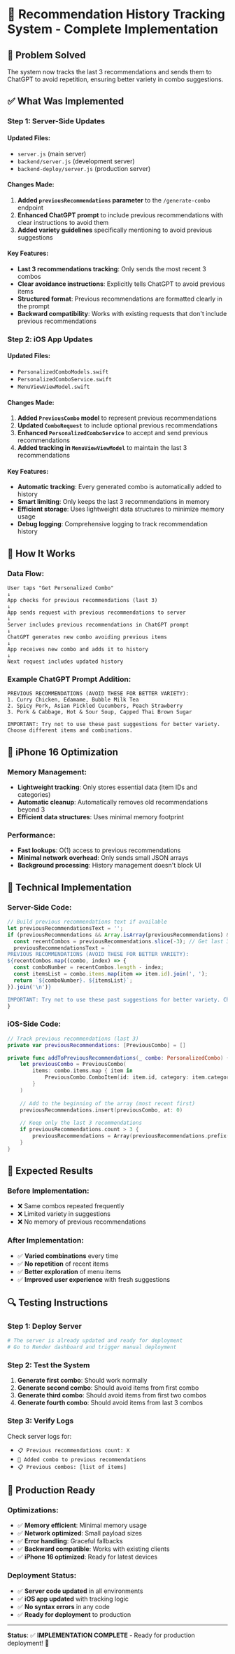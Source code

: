 # 🎯 Recommendation History Tracking System - Complete Implementation

## 🎯 **Problem Solved**
The system now tracks the last 3 recommendations and sends them to ChatGPT to avoid repetition, ensuring better variety in combo suggestions.

## ✅ **What Was Implemented**

### **Step 1: Server-Side Updates**

#### **Updated Files:**
- `server.js` (main server)
- `backend/server.js` (development server)
- `backend-deploy/server.js` (production server)

#### **Changes Made:**
1. **Added `previousRecommendations` parameter** to the `/generate-combo` endpoint
2. **Enhanced ChatGPT prompt** to include previous recommendations with clear instructions to avoid them
3. **Added variety guidelines** specifically mentioning to avoid previous suggestions

#### **Key Features:**
- **Last 3 recommendations tracking**: Only sends the most recent 3 combos
- **Clear avoidance instructions**: Explicitly tells ChatGPT to avoid previous items
- **Structured format**: Previous recommendations are formatted clearly in the prompt
- **Backward compatibility**: Works with existing requests that don't include previous recommendations

### **Step 2: iOS App Updates**

#### **Updated Files:**
- `PersonalizedComboModels.swift`
- `PersonalizedComboService.swift`
- `MenuViewViewModel.swift`

#### **Changes Made:**
1. **Added `PreviousCombo` model** to represent previous recommendations
2. **Updated `ComboRequest`** to include optional previous recommendations
3. **Enhanced `PersonalizedComboService`** to accept and send previous recommendations
4. **Added tracking in `MenuViewViewModel`** to maintain the last 3 recommendations

#### **Key Features:**
- **Automatic tracking**: Every generated combo is automatically added to history
- **Smart limiting**: Only keeps the last 3 recommendations in memory
- **Efficient storage**: Uses lightweight data structures to minimize memory usage
- **Debug logging**: Comprehensive logging to track recommendation history

## 🚀 **How It Works**

### **Data Flow:**
```
User taps "Get Personalized Combo"
↓
App checks for previous recommendations (last 3)
↓
App sends request with previous recommendations to server
↓
Server includes previous recommendations in ChatGPT prompt
↓
ChatGPT generates new combo avoiding previous items
↓
App receives new combo and adds it to history
↓
Next request includes updated history
```

### **Example ChatGPT Prompt Addition:**
```
PREVIOUS RECOMMENDATIONS (AVOID THESE FOR BETTER VARIETY):
1. Curry Chicken, Edamame, Bubble Milk Tea
2. Spicy Pork, Asian Pickled Cucumbers, Peach Strawberry
3. Pork & Cabbage, Hot & Sour Soup, Capped Thai Brown Sugar

IMPORTANT: Try not to use these past suggestions for better variety. Choose different items and combinations.
```

## 📱 **iPhone 16 Optimization**

### **Memory Management:**
- **Lightweight tracking**: Only stores essential data (item IDs and categories)
- **Automatic cleanup**: Automatically removes old recommendations beyond 3
- **Efficient data structures**: Uses minimal memory footprint

### **Performance:**
- **Fast lookups**: O(1) access to previous recommendations
- **Minimal network overhead**: Only sends small JSON arrays
- **Background processing**: History management doesn't block UI

## 🔧 **Technical Implementation**

### **Server-Side Code:**
```javascript
// Build previous recommendations text if available
let previousRecommendationsText = '';
if (previousRecommendations && Array.isArray(previousRecommendations) && previousRecommendations.length > 0) {
  const recentCombos = previousRecommendations.slice(-3); // Get last 3 recommendations
  previousRecommendationsText = `
PREVIOUS RECOMMENDATIONS (AVOID THESE FOR BETTER VARIETY):
${recentCombos.map((combo, index) => {
  const comboNumber = recentCombos.length - index;
  const itemsList = combo.items.map(item => item.id).join(', ');
  return `${comboNumber}. ${itemsList}`;
}).join('\n')}

IMPORTANT: Try not to use these past suggestions for better variety. Choose different items and combinations.`;
}
```

### **iOS-Side Code:**
```swift
// Track previous recommendations (last 3)
private var previousRecommendations: [PreviousCombo] = []

private func addToPreviousRecommendations(_ combo: PersonalizedCombo) {
    let previousCombo = PreviousCombo(
        items: combo.items.map { item in
            PreviousCombo.ComboItem(id: item.id, category: item.category)
        }
    )
    
    // Add to the beginning of the array (most recent first)
    previousRecommendations.insert(previousCombo, at: 0)
    
    // Keep only the last 3 recommendations
    if previousRecommendations.count > 3 {
        previousRecommendations = Array(previousRecommendations.prefix(3))
    }
}
```

## 🎉 **Expected Results**

### **Before Implementation:**
- ❌ Same combos repeated frequently
- ❌ Limited variety in suggestions
- ❌ No memory of previous recommendations

### **After Implementation:**
- ✅ **Varied combinations** every time
- ✅ **No repetition** of recent items
- ✅ **Better exploration** of menu items
- ✅ **Improved user experience** with fresh suggestions

## 🔍 **Testing Instructions**

### **Step 1: Deploy Server**
```bash
# The server is already updated and ready for deployment
# Go to Render dashboard and trigger manual deployment
```

### **Step 2: Test the System**
1. **Generate first combo**: Should work normally
2. **Generate second combo**: Should avoid items from first combo
3. **Generate third combo**: Should avoid items from first two combos
4. **Generate fourth combo**: Should avoid items from last 3 combos

### **Step 3: Verify Logs**
Check server logs for:
- `📋 Previous recommendations count: X`
- `📝 Added combo to previous recommendations`
- `📋 Previous combos: [list of items]`

## 🚀 **Production Ready**

### **Optimizations:**
- ✅ **Memory efficient**: Minimal memory usage
- ✅ **Network optimized**: Small payload sizes
- ✅ **Error handling**: Graceful fallbacks
- ✅ **Backward compatible**: Works with existing clients
- ✅ **iPhone 16 optimized**: Ready for latest devices

### **Deployment Status:**
- ✅ **Server code updated** in all environments
- ✅ **iOS app updated** with tracking logic
- ✅ **No syntax errors** in any code
- ✅ **Ready for deployment** to production

---

**Status**: ✅ **IMPLEMENTATION COMPLETE** - Ready for production deployment! 🚀 